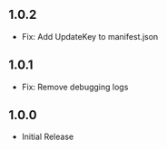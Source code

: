 ﻿## 1.0.2

- Fix: Add UpdateKey to manifest.json

## 1.0.1

- Fix: Remove debugging logs

## 1.0.0

- Initial Release